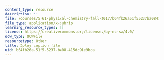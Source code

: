 ```yaml
---
content_type: resource
description: ''
file: /courses/5-61-physical-chemistry-fall-2017/b64fb26a51f55237ba08415dc91e9bca_MAbnZhFX3nk.vtt
file_type: application/x-subrip
learning_resource_types: []
license: https://creativecommons.org/licenses/by-nc-sa/4.0/
ocw_type: OCWFile
resourcetype: Other
title: 3play caption file
uid: b64fb26a-51f5-5237-ba08-415dc91e9bca
---
```

